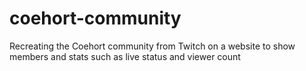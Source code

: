# coehort-community
Recreating the Coehort community from Twitch on a website to show members and stats such as live status and viewer count

